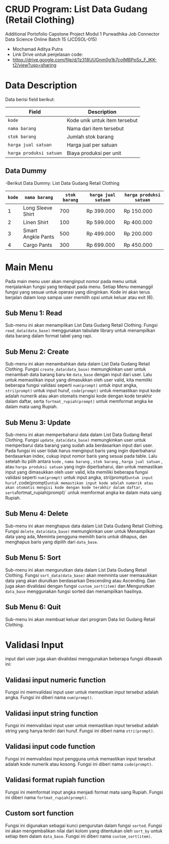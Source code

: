 # CRUD Program: List Data Gudang (Retail Clothing) 
Additional Portofolio Capstone Project Modul 1 Purwadhika Job Connector Data Science Online Batch 15 (JCDSOL-015)
- Mochamad Aditya Putra
- Link Drive untuk penjelasan code:
- https://drive.google.com/file/d/1z318UUGnm0g1b7colMBPpSx_F_lKK-t2/view?usp=sharing

# Data Description

Data berisi field berikut:

| Field                   | Description                      |
|-------------------------|----------------------------------|
| `kode`                  | Kode unik untuk item tersebut    |
| `nama barang`           | Nama dari item tersebut          |
| `stok barang`           | Jumlah stok barang               |
| `harga jual satuan`     | Harga jual per satuan            |
| `harga produksi satuan` | Biaya produksi per unit          |

## Data Dummy
-Berikut Data Dummy:
                                                           List Data Gudang Retail Clothing

| `kode`                 | `nama barang`                    | `stok barang`           | `harga jual satuan`              | `harga produksi satuan`                 |
|------------------------|----------------------------------|-------------------------|----------------------------------|-----------------------------------------|
| 1                      | Long Sleeve Shirt                |    700                  |     Rp 399.000                   |   Rp 150.000                            |
| 2                      | Linen Shirt                      |    100                  |     Rp 599.000                   |   Rp 400.000                            |
| 3                      | Smart Angkle Pants               |    500                  |     Rp 499.000                   |   Rp 200.000                            |
| 4                      | Cargo Pants                      |    300                  |     Rp 699.000                   |   Rp 450.000                            |



# Main Menu
Pada main menu user akan menginput nomor pada menu untuk menjalankan fungsi yang terdapat pada menu. Setiap Menu memanggil fungsi yang sesuai untuk operasi yang diinginkan. Kode ini akan terus berjalan dalam loop sampai user memilih opsi untuk keluar atau exit (6). 
## Sub Menu 1: Read
Sub-menu ini akan menampilkan List Data Gudang Retail Clothing. Fungsi `read_data(data_base)` menggunakan tabulate library untuk menampilkan data barang dalam format tabel yang rapi.
## Sub Menu 2: Create
Sub-menu ini akan menambahkan data dalam List Data Gudang Retail Clothing. Fungsi `create_data(data_base)` memungkinkan user untuk menambah data barang baru ke `data_base` dengan input dari user. Lalu untuk memastikan input yang dimasukkan oleh user valid, kita memiliki beberapa fungsi validasi seperti `num(prompt)` untuk input angka, `stri(prompt)` untuk input huruf, `code(prompt)` untuk memastikan input kode adalah numerik atau akan otomatis mengisi kode dengan kode terakhir dalam daftar, serta `fortmat_rupiah(prompt)` untuk memformat angka ke dalam mata uang Rupiah.
## Sub Menu 3: Update
Sub-menu ini akan memperbaharui data dalam List Data Gudang Retail Clothing. Fungsi `update_data(data_base)` memungkinkan user untuk memperbarui data barang yang sudah ada berdasarkan input dari user. Pada fungsi ini user tidak harus menginput baris yang ingin diperbaharui berdasarkan index, cukup input nomor baris yang sesuai pada table. Lalu setelah itu pilih antara `kode` , `nama barang` , `stok barang` , `harga jual satuan` , atau `harga produksi satuan` yang ingin diperbaharui, dan untuk memastikan input yang dimasukkan oleh user valid, kita memiliki beberapa fungsi validasi seperti `num(prompt)` untuk input angka, stri(prompt)` untuk input huruf, `code(prompt)` untuk memastikan input kode adalah numerik atau akan otomatis mengisi kode dengan kode terakhir dalam daftar, serta `fortmat_rupiah(prompt)` untuk memformat angka ke dalam mata uang Rupiah.
## Sub Menu 4: Delete
Sub-menu ini akan menghapus data dalam List Data Gudang Retail Clothing. Fungsi `delete_data(data_base)` memungkinkan user untuk Menampilkan data yang ada, Meminta pengguna memilih baris untuk dihapus, dan menghapus baris yang dipilih dari `data_base`.
## Sub Menu 5: Sort
Sub-menu ini akan mengurutkan data dalam List Data Gudang Retail Clothing. Fungsi `sort_data(data_base)` akan memninta user memasukkan data yang akan diurutkan berdasarkan Descending atau Ascending. Dan juga akan divalidasi dengan fungsi `custom_sort(item)` dan Mengurutkan `data_base` menggunakan fungsi sorted dan menampilkan hasilnya.
## Sub Menu 6: Quit
Sub-menu ini akan membuat keluar dari program Data list Gudang Retail Clothing.

# Validasi Input
input dari user juga akan divalidasi menggunakan beberapa fungsi dibawah ini:
## Validasi input numeric function
Fungsi ini memvalidasi input user untuk memastikan input tersebut adalah angka. Fungsi ini diberi nama `num(prompt)`.
## Validasi input string function
Fungsi ini memvalidasi input user untuk memastikan input tersebut adalah string yang hanya terdiri dari huruf. Fungsi ini diberi nama `stri(prompt)`.
## Validasi input code function
Fungsi ini memvalidasi input pengguna untuk memastikan input tersebut adalah kode numerik atau kosong. Fungsi ini diberi nama `code(prompt)`.
## Validasi format rupiah function
Fungsi ini memformat input angka menjadi format mata uang Rupiah. Fungsi ini diberi nama `fortmat_rupiah(prompt)`.
## Custom sort function
Fungsi ini digunakan sebagai kunci pengurutan dalam fungsi `sorted`. Fungsi ini akan mengembalikan nilai dari kolom yang ditentukan oleh `sort_by` untuk setiap item dalam `data_base`. Fungsi ini diberi nama `custom_sort(item)`.


